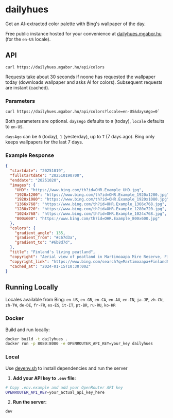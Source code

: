# dailyhues

Get an AI-extracted color palette with Bing's wallpaper of the day.

Free public instance hosted for your convenience at [dailyhues.mgabor.hu](https://dailyhues.mgabor.hu) (for the `en-US` locale).

## API

```shell
curl https://dailyhues.mgabor.hu/api/colors
```

Requests take about 30 seconds if noone has requested the wallpaper today (downloads wallpaper and asks AI for colors). Subsequent requests are instant (cached).

### Parameters

```shell
curl https://dailyhues.mgabor.hu/api/colors?locale=en-US&daysAgo=0`
```

Both parameters are optional. `daysAgo` defaults to `0` (today), `locale` defaults to `en-US`.

`daysAgo` can be `0` (today), `1` (yesterday), up to `7` (7 days ago). Bing only keeps wallpapers for the last 7 days.

### Example Response

```json
{
  "startdate": "20251019",
  "fullstartdate": "202510190700",
  "enddate": "20251020",
  "images": {
    "UHD": "https://www.bing.com/th?id=OHR.Example_UHD.jpg",
    "1920x1200": "https://www.bing.com/th?id=OHR.Example_1920x1200.jpg",
    "1920x1080": "https://www.bing.com/th?id=OHR.Example_1920x1080.jpg",
    "1366x768": "https://www.bing.com/th?id=OHR.Example_1366x768.jpg",
    "1280x720": "https://www.bing.com/th?id=OHR.Example_1280x720.jpg",
    "1024x768": "https://www.bing.com/th?id=OHR.Example_1024x768.jpg",
    "800x600": "https://www.bing.com/th?id=OHR.Example_800x600.jpg"
  },
  "colors": {
    "gradient_angle": 135,
    "gradient_from": "#c67d3a",
    "gradient_to": "#6b8d7d",
  },
  "title": "Finland's living peatland",
  "copyright": "Aerial view of peatland in Martimoaapa Mire Reserve, Finland (© romikatarina/Shutterstock)",
  "copyright_link": "https://www.bing.com/search?q=Martimoaapa+Finland&form=hpcapt",
  "cached_at": "2024-01-15T10:30:00Z"
}
```

## Running Locally

Locales available from Bing: `en-US`, `en-GB`, `en-CA`, `en-AU`, `en-IN`, `ja-JP`, `zh-CN`, `zh-TW`, `de-DE`, `fr-FR`, `es-ES`, `it-IT`, `pt-BR`, `ru-RU`, `ko-KR`

### Docker

Build and run locally:
```bash
docker build -t dailyhues .
docker run -p 8080:8080 -e OPENROUTER_API_KEY=your_key dailyhues
```

### Local

Use [devenv.sh](https://devenv.sh/) to install dependencies and run the server

1. **Add your API key to `.env` file:**
```bash
# Copy .env.example and add your OpenRouter API key
OPENROUTER_API_KEY=your_actual_api_key_here
```

2. **Run the server:**
```bash
dev
```

